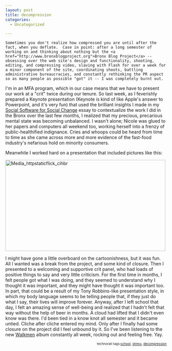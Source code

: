 ```yaml
---
layout: post
title: decompression
categories:
  - Uncategorized

---
```



    Sometimes you don't realize how compressed you are until after the fact, when you deflate.  Case in point: after a long semester of working on and thinking about nothing but the <a href="http://www.bronxblogproject.org">Bronx Blog Project</a> -- obsessing over the web site's design and functionality, shooting, editing, and compressing video, slaving with Flash for over a week for a minor component of the site, coordinating shoots, battling administrative bureaucracies, and constantly rethinking the PR aspect so as many people as possible "got" it -- I was completely burnt out.
I'm in an MFA program, which in our case means that we have to present our work at a "crit" twice during our tenure.   So last week, as I feverishly prepared a Keynote presentation (Keynote is kind of like Apple's answer to Powerpoint, and it's very fun) that used the brilliant insights I made in my <a href="http://www.levjoy.com/essaywiki">Social Software for Social Change</a> essay to contextualize the work I did in the Bronx over the last few months, I realized that my precious, precarious mental state was becoming unbalanced.  I wasn't alone; Nicole was glued to her papers and computers all weekend too, working herself into a frenzy of public-healthified indignance.  Cries and whoops could be heard from time to time as she came across more and more evidence of the fast-food industry's nefarious hold on minority consumers.

Meanwhile I worked hard on a presentation that included pictures like this:
<a href="http://flickr.com/photos/94755749@N00/153793881"> <div class='p_embed p_image_embed'>
<img alt="Media_httpstaticflick_cihbr" height="284" src="http://levjoydotcom3.files.wordpress.com/2006/05/media_httpstaticflick_cihbr.jpg?w=300" width="500" />
</div>
</a>

I might have gone a little overboard on the cartoonishness, but it was fun.
All I wanted was a break from the project, and some kind of closure.  Then I presented to a welcoming and supportive crit panel, who had loads of positive things to say and very little criticism.  For the first time in months, I felt people got what I was doing, and they seemed to understand why I thought it was important, and they might have thought it was important too.  In part, that could be a result of my Tony Robbins-like presentation style, in which my body language seems to be telling people that, if they just do what I say, their lives will improve forever.
Anyway, after I left school that day, I felt an amazing sense of well-being and realized that I hadn't felt that way without the help of beer in months.  A cloud had lifted that I didn't even know was there.  I'd been tied in a know knot all semester and it became untied.  Cliche after cliche entered my mind.  Only after I finally had some closure on the project did I feel unbound by it.
So I've been listening to the new <a href="http://www.marcata.net/walkmen/">Walkmen</a> album constantly all week, rocking out and feeling free.  Yay.

<p style="font-size:10px;text-align:right;">technorati tags:<a href="http://technorati.com/tag/school" rel="tag">school</a>, <a href="http://technorati.com/tag/stress" rel="tag">stress</a>, <a href="http://technorati.com/tag/decompression" rel="tag">decompression</a></p>

  
